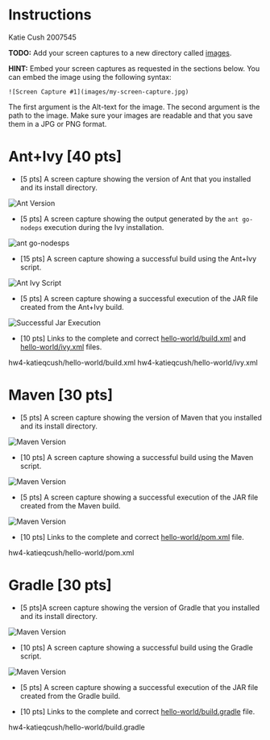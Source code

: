 # Instructions
Katie Cush 2007545

**TODO:** Add your screen captures to a new directory called [images](images).

**HINT:** Embed your screen captures as requested in the sections below. You can embed the image using the following syntax:

```
![Screen Capture #1](images/my-screen-capture.jpg)
```

The first argument is the Alt-text for the image. The second argument is the path to the image. Make sure your images are readable and that you save them in a JPG or PNG format.

# Ant+Ivy [40 pts]
- [5 pts] A screen capture showing the version of Ant that you installed and its install directory.

![Ant Version](images/AntVersion.png)

- [5 pts] A screen capture showing the output generated by the `ant go-nodeps` execution during the Ivy installation.

![ant go-nodesps](images/AntGoNodeps.png)

- [15 pts] A screen capture showing a successful build using the Ant+Ivy script.

![Ant Ivy Script](images/successfulAntIvyScript.png)

- [5 pts] A screen capture showing a successful execution of the JAR file created from the Ant+Ivy build.

![Successful Jar Execution](images/successfulJar.png)


- [10 pts] Links to the complete and correct [hello-world/build.xml](hello-world/build.xml) and [hello-world/ivy.xml](hello-world/ivy.xml) files.

hw4-katieqcush/hello-world/build.xml
hw4-katieqcush/hello-world/ivy.xml


# Maven [30 pts]
- [5 pts] A screen capture showing the version of Maven that you installed and its install directory.

![Maven Version](images/MavenVersion.png)


- [10 pts] A screen capture showing a successful build using the Maven script.


![Maven Version](images/successMaven.png)

- [5 pts] A screen capture showing a successful execution of the JAR file created from the Maven build.

![Maven Version](images/MavenJar.png)

- [10 pts] Links to the complete and correct [hello-world/pom.xml](hello-world/pom.xml) file.

hw4-katieqcush/hello-world/pom.xml

# Gradle [30 pts]
- [5 pts]A screen capture showing the version of Gradle that you installed and its install directory.

![Maven Version](images/gradleVersion.png)

- [10 pts] A screen capture showing a successful build using the Gradle script.

![Maven Version](images/gradlebuild.png)

- [5 pts] A screen capture showing a successful execution of the JAR file created from the Gradle build.

- [10 pts] Links to the complete and correct [hello-world/build.gradle](hello-world/build.gradle) file.

hw4-katieqcush/hello-world/build.gradle
